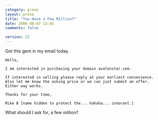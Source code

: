 ```yaml
---
category: prose
layout: prose
title: "You Have a Few Million?"
date: 2006-08-07 13:45
comments: false

version: 22
---
```


Got this gem in my email today.

    Hello,

    I am interested in purchasing your domain avalonstar.com.

    If interested in selling please reply at your earliest convenience.
    Also let me know the asking price or we can just submit an offer.
    Either way works.

    Thanks for your time,

    Mike B [name hidden to protect the... hahaha... innocent.]

What should I ask for, a few million?
